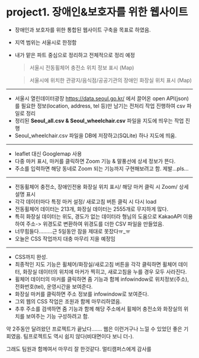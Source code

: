 # project1. 장애인&보호자를 위한 웹사이트 

- 장애인과 보호자를 위한 통합된 웹사이트 구축을 목표로 하였음.

- 지역 범위는 서울시로 한정함

- 내가 맡은 파트 중심으로 정리하고 전체적으로 정리 예정
  > 서울시 전동휠체어 충전소 위치 정보 표시 (Map)

  > 서울시에 위치한 관광지/음식점/공공기관의 장애인 화장실 위치 표시 (Map)

---

- 서울시 열린데이터광장 https://data.seoul.go.kr/ 에서 끌어온 open API(json)를 필요한 정보(location, address, tel 등)만 남기는 전처리 작업 진행하여 csv 파일로 정리
- 정리된 **Seoul_all.csv & Seoul_wheelchair.csv** 파일을 지도에 띄우는 작업 진행
- Seoul_wheelchair.csv 파일을 DB에 저장하고(SQLite) 하나 지도에 띄움.

---

- leaflet 대신 Googlemap 사용
- 다중 마커 표시, 마커를 클릭하면 Zoom 기능 & 말풍선에 상세 정보가 뜬다.
- 주소를 입력하면 해당 동네로 Zoom 되는 기능까지 구현해보려고 함. 제발...pls...

---

- 전동휠체어 충전소, 장애인전용 화장실 위치 표시/ 해당 마커 클릭 시 Zoom/ 상세설명 표시
- 각각 데이터마다 특정 마커 설정/ 새로고침 버튼 클릭 시 다시 load
- 전동휠체어 데이터는 213개, 화장실 데이터는 2555개로 무지하게 많다.
- 특히 화장실 데이터는 위도, 경도가 없는 데이터라 형님의 도움으로 KakaoAPI 이용하여 주소-> 위경도로 변환하여 위경도를 더한 CSV 파일을 만들었음.
- 너무힘들다.........근 5일동안 잠을 제대로 못잤다ㅠ_ㅠ
- 오늘은 CSS 작업까지 대충 마무리 지을 예정임

---

- CSS까지 완성.
- 최종적인 지도 기능은 휠체어/화장실/새로고침 버튼을 각각 클릭하면 휠체어 데이터, 화장실 데이터의 위치에 마커가 찍히고, 새로고침을 누를 경우 모두 사라진다. 
- 휠체어 데이터의 마커를 클릭하면 줌 기능과 함께 infowindow로 위치정보(주소), 전화번호(tel), 운영시간을 보여준다.
- 화장실 마커를 클릭하면 주소 정보를 infowindow로 보여준다.
- 그외 웹의 CSS 작업은 조원과 함께 마무리하였음. 
- 추후 주소를 검색하면 줌 기능과 함께 해당 주소에서 휠체어 충전소와 화장실의 위치를 보여주는 기능 구성하려고 함.

약 2주동안 달려왔던 프로젝트가 끝났다....... 웹은 이런거구나 느낄 수 있었던 좋은 기회였음. 팀프로젝트도 역시 쉽지 않다(비대면이다 보니 더-).

그래도 팀원과 함께여서 마무리 잘 한것같다. 멀티캠퍼스에게 감사를